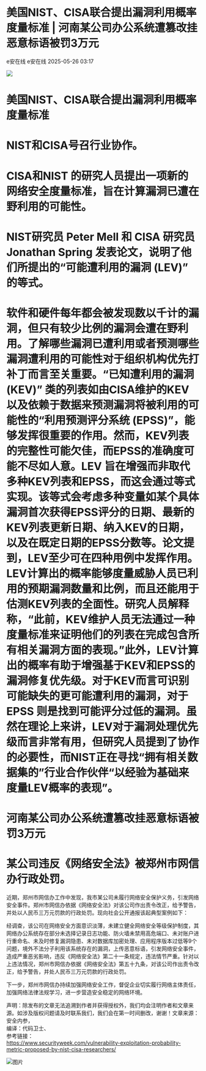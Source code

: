 #  美国NIST、CISA联合提出漏洞利用概率度量标准 | 河南某公司办公系统遭篡改挂恶意标语被罚3万元   
e安在线  e安在线   2025-05-26 03:17  
  
![](https://mmbiz.qpic.cn/sz_mmbiz_png/1Y08O57sHWiahTldalExhOyzXNMO6kcO7ULmiclhSZfg8zVMLHEMUGBu3lBjFbjib8vsYDZzplofMSC7epkHHWpibw/640?wx_fmt=png&from=appmsg "")  
# 美国NIST、CISA联合提出漏洞利用概率度量标准  
# NIST和CISA号召行业协作。  
# CISA和NIST 的研究人员提出一项新的网络安全度量标准，旨在计算漏洞已遭在野利用的可能性。  
# NIST研究员 Peter Mell 和 CISA 研究员 Jonathan Spring 发表论文，说明了他们所提出的“可能遭利用的漏洞 (LEV)” 的等式。  
# 软件和硬件每年都会被发现数以千计的漏洞，但只有较少比例的漏洞会遭在野利用。了解哪些漏洞已遭利用或者预测哪些漏洞遭利用的可能性对于组织机构优先打补丁而言至关重要。“已知遭利用的漏洞 (KEV)” 类的列表如由CISA维护的KEV以及依赖于数据来预测漏洞将被利用的可能性的“利用预测评分系统 (EPSS)”，能够发挥很重要的作用。然而，KEV列表的完整性可能欠佳，而EPSS的准确度可能不尽如人意。LEV 旨在增强而非取代多种KEV列表和EPSS，而这会通过等式实现。该等式会考虑多种变量如某个具体漏洞首次获得EPSS评分的日期、最新的KEV列表更新日期、纳入KEV的日期，以及在既定日期的EPSS分数等。论文提到，LEV至少可在四种用例中发挥作用。LEV计算出的概率能够度量威胁人员已利用的预期漏洞数量和比例，而且还能用于估测KEV列表的全面性。研究人员解释称，“此前，KEV维护人员无法通过一种度量标准来证明他们的列表在完成包含所有相关漏洞方面的表现。”此外，LEV计算出的概率有助于增强基于KEV和EPSS的漏洞修复优先级。对于KEV而言可识别可能缺失的更可能遭利用的漏洞，对于EPSS 则是找到可能评分过低的漏洞。虽然在理论上来讲，LEV对于漏洞处理优先级而言非常有用，但研究人员提到了协作的必要性，而NIST正在寻找“拥有相关数据集的”行业合作伙伴“以经验为基础来度量LEV概率的表现”。   
# 河南某公司办公系统遭篡改挂恶意标语被罚3万元  
# 某公司违反《网络安全法》被郑州市网信办行政处罚。  
  
近期，郑州市网信办工作中发现，我市某公司未履行网络安全保护义务，引发网络安全事件。郑州市网信办依据《网络安全法》对该公司作出责令改正，给予警告，并处以人民币三万元罚款的行政处罚。现向社会公开通报该起典型案例如下：  
  
经调查，该公司在网络安全方面意识淡薄，未建立健全网络安全等级保护制度，其网络办公系统存在部分未选择记录日志功能、防火墙未禁用高危端口、未对账户进行重命名、未及时修复漏洞隐患、未对数据库加密处理、应用程序版本过低等9个问题，境外不法分子利用该系统存在的漏洞，上传恶意标语，引发网络安全事件，造成严重恶劣影响，违反《网络安全法》第二十一条规定，违法情节严重。针对以上违法情况，郑州市网信办依据《网络安全法》第五十九条，对该公司作出责令改正，给予警告，并处人民币三万元罚款的行政处罚。  
  
下一步，郑州市网信办持续加强网络安全工作，督促企业切实履行网络主体责任，加强网络法律法规学习，进一步营造安全稳定的网络环境。  
  
  
  
  
声明：除发布的文章无法追溯到作者并获得授权外，我们均会注明作者和文章来源。如涉及版权问题请及时联系我们，我们会在第一时间删改，谢谢！文章来源：  
安全内参，  
编译：代码卫士、  
参考链接：  
https://www.securityweek.com/vulnerability-exploitation-probability-metric-proposed-by-nist-cisa-researchers/  
  
  
  
  
![图片](https://mmbiz.qpic.cn/sz_mmbiz_jpg/1Y08O57sHWiaM9uv5Q89hYMT8zuKQtQYuvSPy0HyyLwRShZOMcoGgoBy6qiatgDhW3UhCXGVXiaEbS8ANmZwViaMAw/640?wx_fmt=jpeg&from=appmsg&wxfrom=5&wx_lazy=1&wx_co=1&tp=wxpic "")  
  
  
